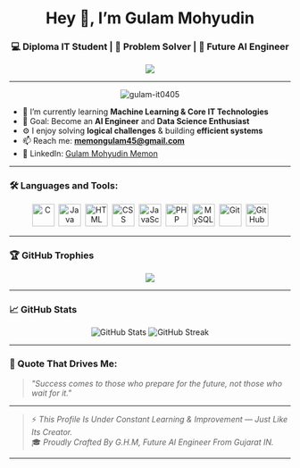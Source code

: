 <h1 align="center">Hey 👋, I’m Gulam Mohyudin</h1>
<h3 align="center">💻 Diploma IT Student | 🧠 Problem Solver | 🚀 Future AI Engineer</h3>

<p align="center">
  <img src="https://readme-typing-svg.herokuapp.com?font=Fira+Code&weight=500&size=22&pause=1000&color=A9A9A9&center=true&width=900&lines=Exploring+The+World+Of+AI+And+Machine+Learning;Writing+Clean+And+Logical+Code;Aspiring+AI+Engineer+%7C+Future+Data+Scientist;Solving+Real-World+Problems+Through+Tech;Focused+On+Learning+By+Building;Logical+Thinking+Meets+Creative+UI;Tech-Driven+Mindset+With+Future+Goals;Learning+Today+To+Build+Tomorrow;Every+Line+Of+Code+With+Purpose;Growth+Through+Consistency+And+Code" />
</p>





---

<p align="center">
  <img src="https://komarev.com/ghpvc/?username=memon-gulam-45&label=Profile+Views&color=0e75b6&style=flat-square" alt="gulam-it0405" />
</p>

- 🌱 I’m currently learning **Machine Learning & Core IT Technologies**
- 🎯 Goal: Become an **AI Engineer** and **Data Science Enthusiast**
- ⚙️ I enjoy solving **logical challenges** & building **efficient systems**
- 📫 Reach me: **memongulam45@gmail.com**
- 🔗 LinkedIn: [Gulam Mohyudin Memon](www.linkedin.com/in/gulam-mohyudin-memon-93b804331)

---

### 🛠️ Languages and Tools:

<p align="center">
  <img src="https://cdn.jsdelivr.net/gh/devicons/devicon/icons/c/c-original.svg" title="C" width="40" height="40"/>&nbsp;
  <img src="https://cdn.jsdelivr.net/gh/devicons/devicon/icons/java/java-original.svg" title="Java" width="40" height="40"/>&nbsp;
  <img src="https://cdn.jsdelivr.net/gh/devicons/devicon/icons/html5/html5-original-wordmark.svg" title="HTML" width="40" height="40"/>&nbsp;
  <img src="https://cdn.jsdelivr.net/gh/devicons/devicon/icons/css3/css3-original-wordmark.svg" title="CSS" width="40" height="40"/>&nbsp;
  <img src="https://cdn.jsdelivr.net/gh/devicons/devicon/icons/javascript/javascript-original.svg" title="JavaScript" width="40" height="40"/>&nbsp;
  <img src="https://cdn.jsdelivr.net/gh/devicons/devicon/icons/php/php-original.svg" title="PHP" width="40" height="40"/>&nbsp;
  <img src="https://cdn.jsdelivr.net/gh/devicons/devicon/icons/mysql/mysql-original-wordmark.svg" title="MySQL" width="40" height="40"/>&nbsp;
  <img src="https://cdn.jsdelivr.net/gh/devicons/devicon/icons/git/git-original.svg" title="Git" width="40" height="40"/>&nbsp;
  <img src="https://cdn.jsdelivr.net/gh/devicons/devicon/icons/github/github-original.svg" title="GitHub" width="40" height="40"/>
</p>

---

### 🏆 GitHub Trophies

<p align="center">
  <img src="https://github-profile-trophy.vercel.app/?username=memon-gulam-45&theme=darkhub&row=1&column=6" />
</p>

---

### 📈 GitHub Stats

<p align="center">
  <img src="https://github-readme-stats.vercel.app/api?username=memon-gulam-45&show_icons=true&theme=radical&border_radius=10" alt="GitHub Stats" />
  <img src="https://github-readme-streak-stats.herokuapp.com/?user=memon-gulam-45&theme=radical&border_radius=10" alt="GitHub Streak" />
</p>

---

### 🧠 Quote That Drives Me:
> *"Success comes to those who prepare for the future, not those who wait for it."*

---

> ⚡ *This Profile Is Under Constant Learning & Improvement — Just Like Its Creator.*  
> 🎓 *Proudly Crafted By G.H.M, Future AI Engineer From Gujarat IN.*

---

